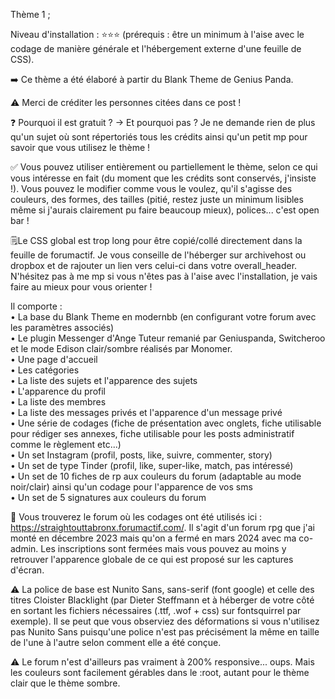 Thème 1 ;

Niveau d'installation : ⭐⭐⭐
(prérequis : être un minimum à l'aise avec le codage de manière générale et l'hébergement externe d'une feuille de CSS).

➡️ Ce thème a été élaboré à partir du Blank Theme de Genius Panda.

⚠️ Merci de créditer les personnes citées dans ce post !

❓ Pourquoi il est gratuit ? → Et pourquoi pas ? Je ne demande rien de plus qu'un sujet où sont répertoriés tous les crédits ainsi qu'un petit mp pour savoir que vous utilisez le thème !

✅ Vous pouvez utiliser entièrement ou partiellement le thème, selon ce qui vous intéresse en fait (du moment que les crédits sont conservés, j'insiste !). Vous pouvez le modifier comme vous le voulez, qu'il s'agisse des couleurs, des formes, des tailles (pitié, restez juste un minimum lisibles même si j'aurais clairement pu faire beaucoup mieux), polices... c'est open bar ! 

🗒️Le CSS global est trop long pour être copié/collé directement dans la feuille de forumactif. Je vous conseille de l'héberger sur archivehost ou dropbox et de rajouter un lien vers celui-ci dans votre overall_header. N'hésitez pas à me mp si vous n'êtes pas à l'aise avec l'installation, je vais faire au mieux pour vous orienter !

Il comporte :<br>
• La base du Blank Theme en modernbb (en configurant votre forum avec les paramètres associés)<br>
• Le plugin Messenger d'Ange Tuteur remanié par Geniuspanda, Switcheroo et le mode Edison clair/sombre réalisés par Monomer. <br>
• Une page d'accueil<br>
• Les catégories<br>
• La liste des sujets et l'apparence des sujets<br>
• L'apparence du profil<br>
• La liste des membres<br>
• La liste des messages privés et l'apparence d'un message privé<br>
• Une série de codages (fiche de présentation avec onglets, fiche utilisable pour rédiger ses annexes, fiche utilisable pour les posts administratif comme le règlement etc...)<br>
• Un set Instagram (profil, posts, like, suivre, commenter, story)<br>
• Un set de type Tinder (profil, like, super-like, match, pas intéressé)<br>
• Un set de 10 fiches de rp aux couleurs du forum (adaptable au mode noir/clair) ainsi qu'un codage pour l'apparence de vos sms<br>
• Un set de 5 signatures aux couleurs du forum<br>

📌 Vous trouverez le forum où les codages ont été utilisés ici : https://straightouttabronx.forumactif.com/. Il s'agit d'un forum rpg que j'ai monté en décembre 2023 mais qu'on a fermé en mars 2024 avec ma co-admin. Les inscriptions sont fermées mais vous pouvez au moins y retrouver l'apparence globale de ce qui est proposé sur les captures d'écran.

⚠️ La police de base est Nunito Sans, sans-serif (font google) et celle des titres Cloister Blacklight (par Dieter Steffmann et à héberger de votre côté en sortant les fichiers nécessaires (.ttf, .wof + css) sur fontsquirrel par exemple). 
Il se peut que vous observiez des déformations si vous n'utilisez pas Nunito Sans puisqu'une police n'est pas précisément la même en taille de l'une à l'autre selon comment elle a été conçue. 

⚠️ Le forum n'est d'ailleurs pas vraiment à 200% responsive... oups. Mais les couleurs sont facilement gérables dans le :root, autant pour le thème clair que le thème sombre.
